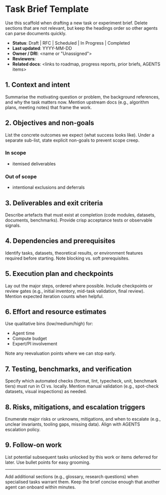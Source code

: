 # Task Brief Template

Use this scaffold when drafting a new task or experiment brief. Delete sections that are not
relevant, but keep the headings order so other agents can parse documents quickly.

- **Status**: Draft | RFC | Scheduled | In Progress | Completed
- **Last updated**: YYYY-MM-DD
- **Owner / DRI**: \<name or "Unassigned">
- **Reviewers**: <optional>
- **Related docs**: \<links to roadmap, progress reports, prior briefs, AGENTS items>

## 1. Context and intent

Summarise the motivating question or problem, the background references, and why the task matters
now. Mention upstream docs (e.g., algorithm plans, meeting notes) that frame the work.

## 2. Objectives and non-goals

List the concrete outcomes we expect (what success looks like). Under a separate sub-list, state
explicit non-goals to prevent scope creep.

### In scope

- itemised deliverables

### Out of scope

- intentional exclusions and deferrals

## 3. Deliverables and exit criteria

Describe artefacts that must exist at completion (code modules, datasets, documents, benchmarks).
Provide crisp acceptance tests or observable signals.

## 4. Dependencies and prerequisites

Identify tasks, datasets, theoretical results, or environment features required before starting.
Note blocking vs. soft prerequisites.

## 5. Execution plan and checkpoints

Lay out the major steps, ordered where possible. Include checkpoints or review gates (e.g., initial
inventory, mid-task validation, final review). Mention expected iteration counts when helpful.

## 6. Effort and resource estimates

Use qualitative bins (low/medium/high) for:

- Agent time
- Compute budget
- Expert/PI involvement

Note any reevaluation points where we can stop early.

## 7. Testing, benchmarks, and verification

Specify which automated checks (format, lint, typecheck, unit, benchmark tiers) must run in CI vs.
locally. Mention manual validation (e.g., spot-check datasets, visual inspections) as needed.

## 8. Risks, mitigations, and escalation triggers

Enumerate major risks or unknowns, mitigations, and when to escalate (e.g., unclear invariants,
tooling gaps, missing data). Align with AGENTS escalation policy.

## 9. Follow-on work

List potential subsequent tasks unlocked by this work or items deferred for later. Use bullet points
for easy grooming.

---

Add additional sections (e.g., glossary, research questions) when specialised tasks warrant them.
Keep the brief concise enough that another agent can onboard within minutes.
